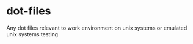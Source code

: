 # dot-files
Any dot files relevant to work environment on unix systems
or emulated unix systems
testing
 
